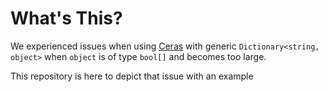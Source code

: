 # What's This?

We experienced issues when using [Ceras](https://github.com/rikimaru0345/Ceras)
with generic `Dictionary<string, object>` when `object` is of type `bool[]` and
becomes too large.

This repository is here to depict that issue with an example
